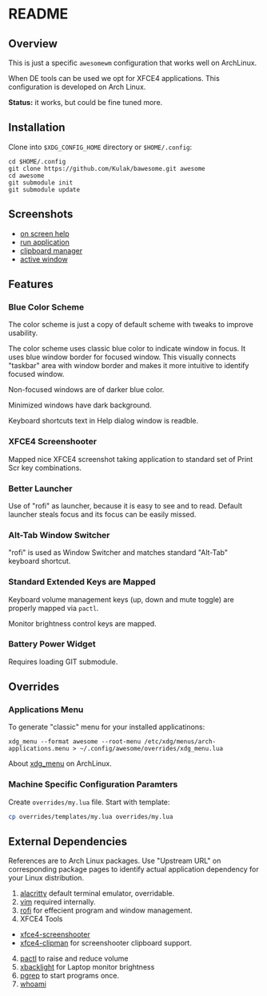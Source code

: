 # README

## Overview

This is just a specific `awesomewm` configuration that works well on ArchLinux.

When DE tools can be used we opt for XFCE4 applications.  This configuration is developed on Arch Linux.

**Status:** it works, but could be fine tuned more.

## Installation

Clone into `$XDG_CONFIG_HOME` directory or `$HOME/.config`:

```
cd $HOME/.config
git clone https://github.com/Kulak/bawesome.git awesome
cd awesome
git submodule init
git submodule update
```

## Screenshots

- [on screen help](doc/images/on-screen-help.png)
- [run application](doc/images/rofi.png)
- [clipboard manager](doc/images/clipboard-manager.png)
- [active window](doc/images/active-window.png)

## Features

### Blue Color Scheme

The color scheme is just a copy of default scheme with tweaks to improve usability.

The color scheme uses classic blue color to indicate window in focus.  It uses blue window border for focused window.  This visually connects "taskbar" area with window border and makes it more intuitive to identify focused window.

Non-focused windows are of darker blue color.

Minimized windows have dark background.

Keyboard shortcuts text in Help dialog window is readble. 

### XFCE4 Screenshooter

Mapped nice XFCE4 screenshot taking application to standard set of Print Scr key combinations.

### Better Launcher

Use of "rofi" as launcher, because it is easy to see and to read.  Default launcher steals focus and its focus can be easily missed.

### Alt-Tab Window Switcher

"rofi" is used as Window Switcher and matches standard "Alt-Tab" keyboard shortcut.

### Standard Extended Keys are Mapped

Keyboard volume management keys (up, down and mute toggle) are properly mapped via `pactl`.

Monitor brightness control keys are mapped.

### Battery Power Widget

Requires loading GIT submodule.

## Overrides

### Applications Menu

To generate "classic" menu for your installed applicatinons:

    xdg_menu --format awesome --root-menu /etc/xdg/menus/arch-applications.menu > ~/.config/awesome/overrides/xdg_menu.lua

About [xdg_menu](https://wiki.archlinux.org/title/Xdg-menu) on ArchLinux.

### Machine Specific Configuration Paramters

Create `overrides/my.lua` file.  Start with template:

```sh
cp overrides/templates/my.lua overrides/my.lua
```

## External Dependencies

References are to Arch Linux packages.  Use "Upstream URL" on corresponding package pages to identify actual application dependency for your Linux distribution.

1. [alacritty](https://archlinux.org/packages/community/x86_64/alacritty/) default terminal emulator, overridable.
2. [vim](https://archlinux.org/packages/extra/x86_64/vim/) required internally.
3. [rofi](https://archlinux.org/packages/community/x86_64/rofi/) for effecient program and window management.
3. XFCE4 Tools
- [xfce4-screenshooter](https://archlinux.org/packages/extra/x86_64/xfce4-screenshooter/)
- [xfce4-clipman](https://archlinux.org/packages/extra/x86_64/xfce4-clipman-plugin/) for screenshooter clipboard support.
4. [pactl](https://archlinux.org/packages/extra/x86_64/libpulse/) to raise and reduce volume
5. [xbacklight](https://archlinux.org/packages/extra/x86_64/xorg-xbacklight/) for Laptop monitor brightness
6. [pgrep](https://archlinux.org/packages/core/x86_64/procps-ng/) to start programs once.
7. [whoami](https://archlinux.org/packages/core/x86_64/coreutils/)